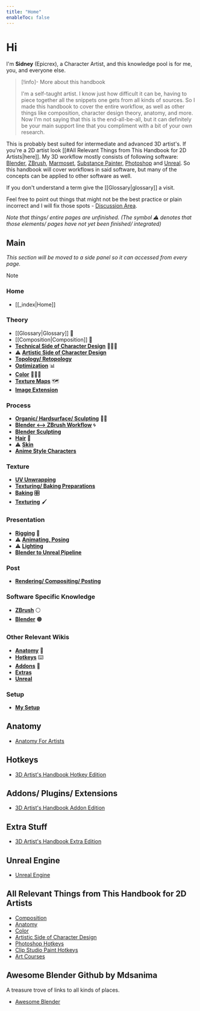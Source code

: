 ```yaml
---
title: "Home"
enableToc: false
---
```


# Hi
I'm **Sidney** (Epicrex), a Character Artist, and this knowledge pool is for me, you, and everyone else.


> [!info]- More about this handbook
>
> I'm a self-taught artist. I know just how difficult it can be, having to piece together all the snippets one gets from all kinds of sources. So I made this handbook to cover the entire workflow, as well as other things like composition, character design theory, anatomy, and more. Now I'm not saying that this is the end-all-be-all, but it can definitely be your main support line that you compliment with a bit of your own research.



This is probably best suited for intermediate and advanced 3D artist's. If you're a 2D artist look [[#All Relevant Things from This Handbook for 2D Artists|here]]. My 3D workflow mostly consists of following software: [Blender](https://www.blender.org/features/), [ZBrush](https://pixologic.com/), [Marmoset](https://marmoset.co/toolbag/), [Substance Painter](https://www.adobe.com/products/substance3d-painter.html), [Photoshop](https://www.adobe.com/products/photoshop.html) and [Unreal](https://www.unrealengine.com/en-US/features). So this handbook will cover workflows in said software, but many of the concepts can be applied to other software as well.

If you don't understand a term give the [[Glossary|glossary]] a visit.

Feel free to point out things that might not be the best practice or plain incorrect and I will fix those spots - [Discussion Area](https://github.com/Epicrex/3DArtistsHandbook/discussions/1).

_Note that things/ entire pages are unfinished. (The symbol ⚠ denotes that those elements/ pages have not yet been finished/ integrated)_

## Main
_This section will be moved to a side panel so it can accessed from every page._

> [!note]
> 
> ### Home
> - [[_index|Home]]
>   
>  ### Theory
>  - [[Glossary|Glossary]] 📄
>  - [[Composition|Composition]] 🌆
>  - [**Technical Side of Character Design**](Technical-Side-of-Character-Design) 👩🏽‍💻
>  - ⚠ [**Artistic Side of Character Design**](Artistic-Side-of-Character-Design)
>  - [**Topology/ Retopology**](Topology)
>  - [**Optimization**](Optimization) 📊
>  - [**Color**](Color) 🎨🏳️‍🌈
>  - [**Texture Maps**](Texture-Maps) 🗺️
>  - [**Image Extension**](Image-Extensions) 
> 
> ### Process
> - [**Organic/ Hardsurface/ Sculpting**](Hardsurface-Organic-Sculpting) 🧊🗿
> - [**Blender <--> ZBrush Workflow**](ZBrush-To-Blender-Workflow) 🌀
> - [**Blender Sculpting**](Sculpting)
> - [**Hair**](Hair) 💇
> - ⚠ [**Skin**](Skin)
> - [**Anime Style Characters**](Anime-Style-Characters)
> 
> ### Texture
> - [**UV Unwrapping**](UV-Unwrapping)
> - [**Texturing/ Baking Preparations**](Texturing-and-Baking-Preparations)
> - [**Baking**](Baking) 🎛️
> - [**Texturing**](Texturing) 🖌️
> 
> ### Presentation
> - [**Rigging**](Rigging) 🦴
> - ⚠ [**Animating, Posing**](Animating,-Posing)
> - ⚠ [**Lighting**](Lighting)
> - [**Blender to Unreal Pipeline**](Blender-to-Unreal-Pipeline)
> 
> ### Post
> - [**Rendering/ Compositing/ Posting**](Rendering,-Compositing,-Uploading)
> 
> ### Software Specific Knowledge
> - [**ZBrush**](ZBrush) ⚪
> - [**Blender**](Blender) 🟠
> 
> ### Other Relevant Wikis
> - [**Anatomy**](https://github.com/Epicrex/AnatomyForArtists/wiki) 💪
> - [**Hotkeys**](https://github.com/Epicrex/3DArtistsHandbookHotkeyEdition/wiki) ⌨️
> - [**Addons**](https://github.com/Epicrex/3DArtistsHandbookAddonEdition/wiki) 🔮
> - [**Extras**](https://github.com/Epicrex/3DArtistsHandbookExtraEdition/wiki)
> - [**Unreal**](https://github.com/Epicrex/UnrealEngine/wiki)
> 
> ### Setup
> - [**My Setup**](My-Setup)

## Anatomy
- [Anatomy For Artists](https://github.com/Epicrex/AnatomyForArtists/wiki)

## Hotkeys
- [3D Artist's Handbook Hotkey Edition](https://github.com/Epicrex/3DArtistsHandbookHotkeyEdition/wiki)

## Addons/ Plugins/ Extensions
- [3D Artist's Handbook Addon Edition](https://github.com/Epicrex/3DArtistsHandbookAddonEdition/wiki)

## Extra Stuff
- [3D Artist's Handbook Extra Edition](https://github.com/Epicrex/3DArtistsHandbookExtraEdition/wiki)

## Unreal Engine
- [Unreal Engine](https://github.com/Epicrex/UnrealEngine/wiki)

## All Relevant Things from This Handbook for 2D Artists
- [Composition](https://github.com/Epicrex/3DArtistsHandbook/wiki/Composition)
- [Anatomy](https://github.com/Epicrex/AnatomyForArtists/wiki)
- [Color](https://github.com/Epicrex/3DArtistsHandbook/wiki/Color)
- [Artistic Side of Character Design](https://github.com/Epicrex/3DArtistsHandbook/wiki/Artistic-Side-of-Character-Design)
- [Photoshop Hotkeys](https://github.com/Epicrex/3DArtistsHandbookHotkeyEdition/wiki/Photoshop-Hotkeys)
- [Clip Studio Paint Hotkeys](https://github.com/Epicrex/3DArtistsHandbookHotkeyEdition/wiki/Clip-Studio-Paint-Hotekys)
- [Art Courses](https://github.com/Epicrex/3DArtistsHandbookExtraEdition/wiki/Art-Courses)

## Awesome Blender Github by Mdsanima
A treasure trove of links to all kinds of places.
- [Awesome Blender](https://github.com/agmmnn/awesome-blender)

